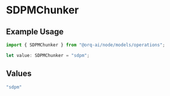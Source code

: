 # SDPMChunker

## Example Usage

```typescript
import { SDPMChunker } from "@orq-ai/node/models/operations";

let value: SDPMChunker = "sdpm";
```

## Values

```typescript
"sdpm"
```